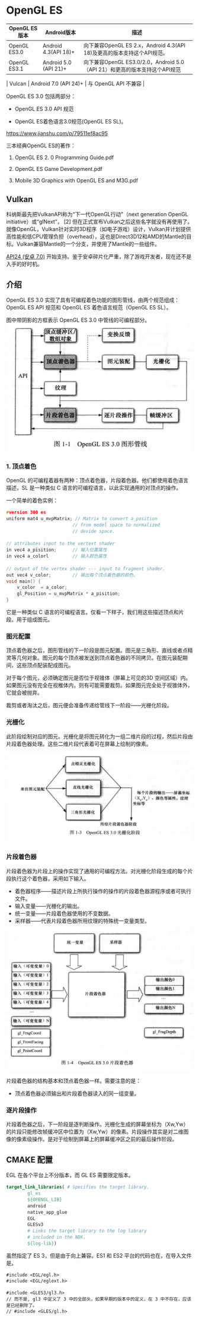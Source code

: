 # OpenGL ES


| OpenGL ES版本 | Android版本 | 描述 |
| -------------| ----------- | --- |
| OpenGL ES3.0 | Android 4.3(API 18)+ | 向下兼容OpenGL ES 2.x，Android 4.3(API 18)及更高的版本支持这个API规范。|
| OpenGL ES3.1 | Android 5.0 (API 21)+ | 向下兼容OpenGL ES3.0/2.0，Android 5.0（API 21）和更高的版本支持这个API规范 |

| Vulcan | Android 7.0 (API 24)+ | 与 OpenGL API 不兼容 |

OpenGL ES 3.0 包括两部分：

- OpenGL ES 3.0 API 规范

- OpenGL ES着色语言3.0规范(OpenGL ES SL)。


https://www.jianshu.com/p/79511ef8ac95

三本经典OpenGL ES的著作：

1. OpenGL ES 2. 0 Programming Guide.pdf

2. OpenGL ES Game Development.pdf

3. Mobile 3D Graphics with OpenGL ES and M3G.pdf


## Vulkan 

科纳斯最先把VulkanAPI称为“下一代OpenGL行动”（next generation OpenGL initiative）或“glNext”， [2]  但在正式宣布Vulkan之后这些名字就没有再使用了。就像OpenGL，Vulkan针对实时3D程序（如电子游戏）设计，Vulkan并计划提供高性能和低CPU管理负担（overhead），这也是Direct3D12和AMD的Mantle的目标。Vulkan兼容Mantle的一个分支，并使用了Mantle的一些组件。

[API24 (安卓 7.0)](https://developer.android.com/ndk/guides/graphics/getting-started) 开始支持。鉴于安卓碎片化严重，除了游戏开发者，现在还不是入手的好时机。




## 介绍

OpenGL ES 3.0 实现了具有可编程着色功能的图形管线，由两个规范组成： OpenGL ES API 规范和 OpenGL ES 着色语言规范（OpenGL ES SL）。

图中带阴影的方框表示 OpenGL ES 3.0 中管线的可编程部分。
![](images/opengl_es_pipe_line.png)

### 1. 顶点着色

OpenGL 的可编程着器有两种：顶点着色器，片段着色器。他们都使用着色语言描述，SL 是一种类似 C 语言的可编程语言，以此实现通用的对顶点的操作。

一个简单的着色实例：

```c
#version 300 es 
uniform mat4 u_mvpMatrix; // Matrix to convert a_position
                         // from model space to normalized 
                         // devide space.

// attributes input to the vertext shader
in vec4 a_pisition;      // 输入位置属性
in vec4 a_colorl         // 输入颜色属性

// output of the vertex shader --- input to fragment shader.
out vec4 v_color;        // 输出每个顶点着色器的颜色。
void main() { 
    v_color  = a_color;
    gl_Position = u_mvpMatrix * a_pisition;
}
```

它是一种类似 C 语言的可编程语言。仅看一下样子，我们用这些描述顶点和片段。用于组成图元。

### 图元配置

顶点着色器之后，图形管线的下一阶段是图元配置。图元是三角形、直线或者点精灵等几何对象。图元的每个顶点被发送到顶点着色器的不同拷贝。在图元装配期间，这些顶点配装配成图元。

对于每个图元，必须确定图元是否位于视锥体（屏幕上可见的3D 空间区域）内。如果图元没有完全在视椎体内，则有可能需要裁剪。如果图元完全处于视锥体外，它就会被抛弃。

裁剪或者淘汰之后，图元便会准备传递给管线下一阶段——光栅化阶段。

### 光栅化

此阶段绘制对应的图元。光栅化是将图元转化为一组二维片段的过程，然后片段由片段着色器处理。这些二维片段代表着可在屏幕上绘制的像素。

![](images/primitive_assembly.png)


### 片段着色器

片段着色器为片段上的操作实现了通用的可编程方法。对光栅化阶段生成的每个片段执行这个着色器，采用如下输入。

- 着色器程序——描述片段上所执行操作的操作的片段着色器源程序或者可执行文件。
- 输入变量——光栅化的输出。
- 统一变量——片段着色器使用的不变数据。
- 采样器——代表片段着色器所用纹理的特殊统一变量类型。

![](images/fragment_shader.png)

片段着色器的结构基本和顶点着色器一样。需要注意的是：

- 顶点着色器必须输出和片段着色器读入的同一组变量。


### 逐片段操作

片段着色器之后，下一阶段是逐判断操作。光栅化生成的屏幕坐标为（Xw,Yw）的片段只能修改帧缓冲区中位置为（Xw,Yw）的像素。片段操作其实是对二维图像的像素级操作。是对于绘制到屏幕上的屏幕缓冲区之前的最后操作阶段。




## CMAKE 配置

EGL 在各个平台上不分版本，而 GL ES 需要限定版本。

```cmake
target_link_libraries( # Specifies the target library.
        gl_es
        ${OPENGL_LIB}
        android
        native_app_glue
        EGL
        GLESv3
        # Links the target library to the log library
        # included in the NDK.
        ${log-lib})
```

虽然指定了 ES 3，但是由于向上兼容。ES1 和 ES2 平台的代码也在，在导入文件是。

```
#include <EGL/egl.h>
#include <EGL/eglext.h>

#include <GLES3/gl3.h>
// 而不是, gl3 中定义了 3 中的全部头，如果早期的版本中的定义，在 3 中不存在，应该是已经删除了。
// #include <GLES/gl.h>
```
